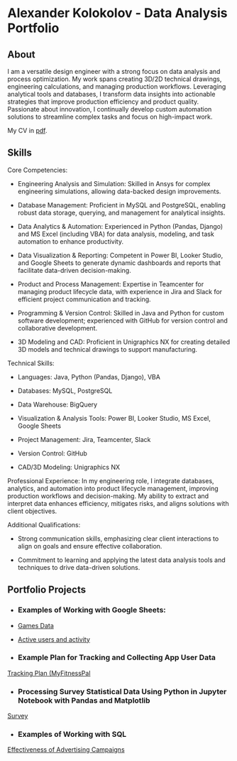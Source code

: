 # Alexander Kolokolov - Data Analysis Portfolio

## About

I am a versatile design engineer with a strong focus on data analysis and process optimization. My work spans creating 3D/2D technical drawings, engineering calculations, and managing production workflows. Leveraging analytical tools and databases, I transform data insights into actionable strategies that improve production efficiency and product quality. Passionate about innovation, I continually develop custom automation solutions to streamline complex tasks and focus on high-impact work.

My CV in [pdf](https://s3.eu-north-1.amazonaws.com/lms.goit.files/caaab1b6-b3ce-4783-a9aa-e5104a2dfe7eAlexander_Kolokolov_Junior%20Data%20Analyst.pdf).

## Skills
Core Competencies:

- Engineering Analysis and Simulation:  Skilled in Ansys for complex engineering simulations, allowing data-backed design improvements.

- Database Management: Proficient in MySQL and PostgreSQL, enabling robust data storage, querying, and management for analytical insights.

- Data Analytics & Automation: Experienced in Python (Pandas, Django) and MS Excel (including VBA) for data analysis, modeling, and task automation to enhance productivity.

- Data Visualization & Reporting: Competent in Power BI, Looker Studio, and Google Sheets to generate dynamic dashboards and reports that facilitate data-driven decision-making.

- Product and Process Management: Expertise in Teamcenter for managing product lifecycle data, with experience in Jira and Slack for efficient project communication and tracking.

- Programming & Version Control: Skilled in Java and Python for custom software development; experienced with GitHub for version control and collaborative development.

- 3D Modeling and CAD: Proficient in Unigraphics NX for creating detailed 3D models and technical drawings to support manufacturing.

Technical Skills:

- Languages: Java, Python (Pandas, Django), VBA

- Databases: MySQL, PostgreSQL

- Data Warehouse: BigQuery 

- Visualization & Analysis Tools: Power BI, Looker Studio, MS Excel, Google Sheets

- Project Management: Jira, Teamcenter, Slack

- Version Control: GitHub

- CAD/3D Modeling: Unigraphics NX

Professional Experience: In my engineering role, I integrate databases, analytics, and automation into product lifecycle management, improving production workflows and decision-making. My ability to extract and interpret data enhances efficiency, mitigates risks, and aligns solutions with client objectives.

Additional Qualifications:

- Strong communication skills, emphasizing clear client interactions to align on goals and ensure effective collaboration.

- Commitment to learning and applying the latest data analysis tools and techniques to drive data-driven solutions.

## Portfolio Projects

- ### Examples of Working with Google Sheets:

- [Games Data](https://docs.google.com/spreadsheets/d/1QJGutIAGinLXFlgGM8jerNP_RevZZVx0DW1sL1SB_Qw/edit?usp=sharing)

- [Active users and activity](https://docs.google.com/spreadsheets/d/1ilWGbIUc42AQUJ_af1zQsX5O35LNP8YX20l38VNjKyg/edit?usp=sharing)

- ### Example Plan for Tracking and Collecting App User Data
[Tracking Plan (MyFitnessPal](https://docs.google.com/spreadsheets/d/1PyiRBhSfkZEHnfRIrsiKHl-i5PVzQHrR5MtKlgGub0A/edit?usp=sharing)

- ### Processing Survey Statistical Data Using Python in Jupyter Notebook with Pandas and Matplotlib
[Survey](https://github.com/KolokolovAlex/-Data-Analysis-Portfolio/blob/main/Processing%20Survey%20Statistical%20Data.ipynb)

- ### Examples of Working with SQL
[Effectiveness of Advertising Campaigns](https://github.com/KolokolovAlex/-Data-Analysis-Portfolio/blob/main/Determining%20the%20Effectiveness%20of%20Advertising%20Campaigns%20by%20SQL)


